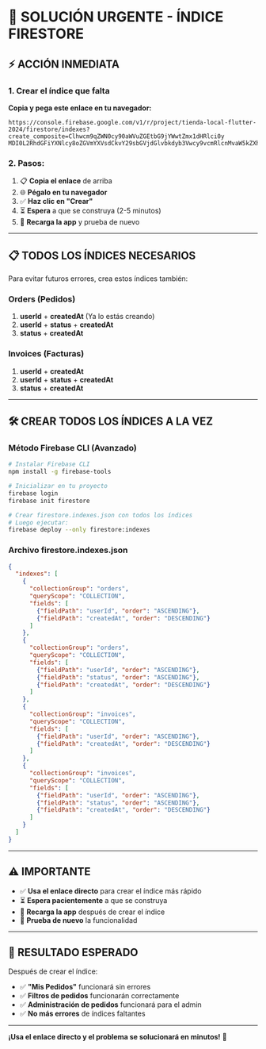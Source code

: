 # 🚨 SOLUCIÓN URGENTE - ÍNDICE FIRESTORE

## ⚡ **ACCIÓN INMEDIATA**

### **1. Crear el índice que falta**
**Copia y pega este enlace en tu navegador:**
```
https://console.firebase.google.com/v1/r/project/tienda-local-flutter-2024/firestore/indexes?create_composite=Clhwcm9qZWN0cy90aWVuZGEtbG9jYWwtZmx1dHRlci0y
MDI0L2RhdGFiYXNlcy8oZGVmYXVsdCkvY29sbGVjdGlvbkdyb3Vwcy9vcmRlcnMvaW5kZXhlcy9fEAEaCgoGdXNlcklkEAEaDQoJY3JlYXRlZEF0EAIaDAoIX19uYW1lX18QAg
```

### **2. Pasos:**
1. 📋 **Copia el enlace** de arriba
2. 🌐 **Pégalo en tu navegador**
3. ✅ **Haz clic en "Crear"**
4. ⏳ **Espera** a que se construya (2-5 minutos)
5. 🔄 **Recarga la app** y prueba de nuevo

---

## 📋 **TODOS LOS ÍNDICES NECESARIOS**

Para evitar futuros errores, crea estos índices también:

### **Orders (Pedidos)**
1. **userId** + **createdAt** (Ya lo estás creando)
2. **userId** + **status** + **createdAt**
3. **status** + **createdAt**

### **Invoices (Facturas)**
1. **userId** + **createdAt**
2. **userId** + **status** + **createdAt**
3. **status** + **createdAt**

---

## 🛠️ **CREAR TODOS LOS ÍNDICES A LA VEZ**

### **Método Firebase CLI (Avanzado)**
```bash
# Instalar Firebase CLI
npm install -g firebase-tools

# Inicializar en tu proyecto
firebase login
firebase init firestore

# Crear firestore.indexes.json con todos los índices
# Luego ejecutar:
firebase deploy --only firestore:indexes
```

### **Archivo firestore.indexes.json**
```json
{
  "indexes": [
    {
      "collectionGroup": "orders",
      "queryScope": "COLLECTION",
      "fields": [
        {"fieldPath": "userId", "order": "ASCENDING"},
        {"fieldPath": "createdAt", "order": "DESCENDING"}
      ]
    },
    {
      "collectionGroup": "orders",
      "queryScope": "COLLECTION",
      "fields": [
        {"fieldPath": "userId", "order": "ASCENDING"},
        {"fieldPath": "status", "order": "ASCENDING"},
        {"fieldPath": "createdAt", "order": "DESCENDING"}
      ]
    },
    {
      "collectionGroup": "invoices",
      "queryScope": "COLLECTION",
      "fields": [
        {"fieldPath": "userId", "order": "ASCENDING"},
        {"fieldPath": "createdAt", "order": "DESCENDING"}
      ]
    },
    {
      "collectionGroup": "invoices",
      "queryScope": "COLLECTION",
      "fields": [
        {"fieldPath": "userId", "order": "ASCENDING"},
        {"fieldPath": "status", "order": "ASCENDING"},
        {"fieldPath": "createdAt", "order": "DESCENDING"}
      ]
    }
  ]
}
```

---

## ⚠️ **IMPORTANTE**

- ✅ **Usa el enlace directo** para crear el índice más rápido
- ⏳ **Espera pacientemente** a que se construya
- 🔄 **Recarga la app** después de crear el índice
- 📱 **Prueba de nuevo** la funcionalidad

---

## 🎯 **RESULTADO ESPERADO**

Después de crear el índice:
- ✅ **"Mis Pedidos"** funcionará sin errores
- ✅ **Filtros de pedidos** funcionarán correctamente
- ✅ **Administración de pedidos** funcionará para el admin
- ✅ **No más errores** de índices faltantes

---

**¡Usa el enlace directo y el problema se solucionará en minutos!** 🚀
